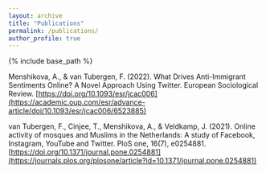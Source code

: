 ```yaml
---
layout: archive
title: "Publications"
permalink: /publications/
author_profile: true
---
```


{% include base_path %}

Menshikova, A., & van Tubergen, F. (2022). What Drives Anti-Immigrant Sentiments Online? A Novel Approach Using Twitter. European Sociological Review.
[https://doi.org/10.1093/esr/jcac006](https://academic.oup.com/esr/advance-article/doi/10.1093/esr/jcac006/6523885)

van Tubergen, F., Cinjee, T., Menshikova, A., & Veldkamp, J. (2021). Online activity of mosques and Muslims in the Netherlands: A study of Facebook, Instagram, YouTube and Twitter. PloS one, 16(7), e0254881.
[https://doi.org/10.1371/journal.pone.0254881](https://journals.plos.org/plosone/article?id=10.1371/journal.pone.0254881)
